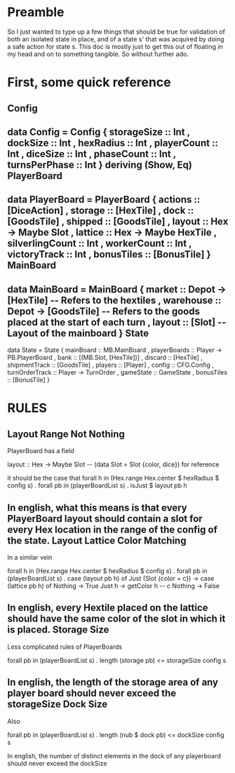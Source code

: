 Preamble
==
So I just wanted to type up a few things that should be true for validation
of both an isolated state in place, and of a state s' that was acquired by
doing a safe action for state s. This doc is mostly just to get this out of
floating in my head and on to something tangible. So without further ado.

First, some quick reference
==
Config
--
data Config = Config
    { storageSize   :: Int
    , dockSize      :: Int
    , hexRadius     :: Int
    , playerCount   :: Int
    , diceSize      :: Int
    , phaseCount    :: Int
    , turnsPerPhase :: Int
    } deriving (Show, Eq)
PlayerBoard
--
data PlayerBoard = PlayerBoard
    { actions         :: [DiceAction]
    , storage         :: [HexTile]
    , dock            :: [GoodsTile]
    , shipped         :: [GoodsTile]
    , layout          :: Hex -> Maybe Slot
    , lattice         :: Hex -> Maybe HexTile
    , silverlingCount :: Int
    , workerCount     :: Int
    , victoryTrack    :: Int
    , bonusTiles      :: [BonusTile]
    }
MainBoard
--
data MainBoard = MainBoard
    { market :: Depot -> [HexTile]      -- Refers to the hextiles
    , warehouse :: Depot -> [GoodsTile] -- Refers to the goods placed at the start of each turn
    , layout :: [Slot]                  -- Layout of the mainboard
    }
State
--
data State = State
    { mainBoard      :: MB.MainBoard
    , playerBoards   :: Player -> PB.PlayerBoard
    , bank           :: [(MB.Slot, [HexTile])]
    , discard        :: [HexTile]
    , shipmentTrack  :: [GoodsTile]
    , players        :: [Player]
    , config         :: CFG.Config
    , turnOrderTrack :: Player -> TurnOrder
    , gameState      :: GameState
    , bonusTiles     :: [BonusTile]
    }

RULES
==
Layout Range Not Nothing
--
PlayerBoard has a field

layout :: Hex -> Maybe Slot -- (data Slot = Slot {color, dice}) for reference

it should be the case that
forall h in (Hex.range Hex.center $ hexRadius $ config s) .
forall pb in (playerBoardList s) .
isJust $ layout pb h

In english, what this means is that every PlayerBoard layout should contain
a slot for every Hex location in the range of the config of the state.
Layout Lattice Color Matching
--
In a similar vein

forall h in (Hex.range Hex.center $ hexRadius $ config s) .
forall pb in (playerBoardList s) .
case (layout pb h) of
    Just (Slot {color = c}) -> case (lattice pb h) of
        Nothing -> True
        Just h -> getColor h -- c
    Nothing -> False

In english, every Hextile placed on the lattice should have the same color
of the slot in which it is placed.
Storage Size
--
Less complicated rules of PlayerBoards

forall pb in (playerBoardList s) .
length (storage pb) <= storageSize config s

In english, the length of the storage area of any player board should
never exceed the storageSize
Dock Size
--
Also

forall pb in (playerBoardList s) .
length (nub $ dock pb) <= dockSize config s

In english, the number of distinct elements in the dock of any playerboard
should never exceed the dockSize
